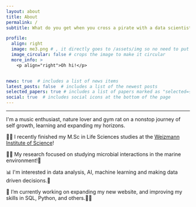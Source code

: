 ```yaml
---
layout: about
title: About
permalink: /
subtitle: What do you get when you cross a pirate with a data scientist? Someone who specializes in Rrrr

profile:
  align: right
  image: me3.png # , it directly goes to /assets/img so no need to put the entire path
  image_circular: false # crops the image to make it circular
  more_info: >
    <p align="right">Oh hi!</p> 


news: true  # includes a list of news items
latest_posts: false  # includes a list of the newest posts
selected_papers: true # includes a list of papers marked as "selected={true}"
social: true  # includes social icons at the bottom of the page
---
```


***

I'm a music enthusiast, nature lover and gym rat on a nonstop journey of self growth, learning and expanding my horizons.

 :man_student: I recently finished my M\.Sc in Life Sciences studies at the [Weizmann Institute of Science](https://weizmann.ac.il/)!  <br/>

 :man_scientist: My research focused on studying microbial interactions in the marine environment!:microbe:  <br/>

 :bar_chart: I'm interested in data analysis, AI, machine learning and making data driven decisions.:robot: <br/> 

 🔭 I’m currently working on expanding my new website, and improving my skills in SQL, Python, and others.:man_technologist: <br/>

